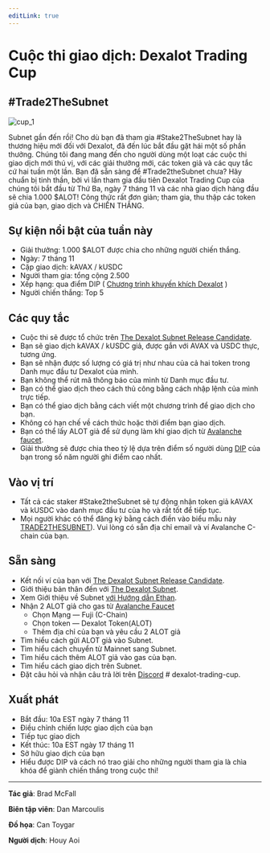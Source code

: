 ```yaml
---
editLink: true
---
```


# Cuộc thi giao dịch: Dexalot Trading Cup
## #Trade2TheSubnet

![cup_1](/images/cup/cup_1vi.png)

Subnet gần đến rồi! Cho dù bạn đã tham gia #Stake2TheSubnet hay là thương hiệu mới đối với Dexalot, đã đến lúc bắt đầu gặt hái một số phần thưởng. Chúng tôi đang mang đến cho người dùng một loạt các cuộc thi giao dịch mới thú vị, với các giải thưởng mới, các token giả và các quy tắc cứ hai tuần một lần. Bạn đã sẵn sàng để #Trade2theSubnet chưa? Hãy chuẩn bị tinh thần, bởi vì lần tham gia đầu tiên Dexalot Trading Cup của chúng tôi bắt đầu từ Thứ Ba, ngày 7 tháng 11 và các nhà giao dịch hàng đầu sẽ chia 1.000 $ALOT! Công thức rất đơn giản; tham gia, thu thập các token giả của bạn, giao dịch và CHIẾN THẮNG.

## Sự kiện nổi bật của tuần này

* Giải thưởng: 1.000 $ALOT được chia cho những người chiến thắng.
* Ngày: 7 tháng 11
* Cặp giao dịch: kAVAX / kUSDC
* Người tham gia: tổng cộng 2.500
* Xếp hạng: qua điểm DIP ( [Chương trình khuyến khích Dexalot](https://medium.com/dexalot/ch%C6%B0%C6%A1ng-tr%C3%ACnh-khuy%E1%BA%BFn-kh%C3%ADch-dexalot-1458e76540b5) )
* Người chiến thắng: Top 5

## Các quy tắc

* Cuộc thi sẽ được tổ chức trên [The Dexalot Subnet Release Candidate](https://app.dexalot-test.com/trade).
* Bạn sẽ giao dịch kAVAX / kUSDC giả, được gắn với AVAX và USDC thực, tương ứng.
* Bạn sẽ nhận được số lượng có giá trị như nhau của cả hai token trong Danh mục đầu tư Dexalot của mình.
* Bạn không thể rút mã thông báo của mình từ Danh mục đầu tư.
* Bạn có thể giao dịch theo cách thủ công bằng cách nhập lệnh của mình trực tiếp.
* Bạn có thể giao dịch bằng cách viết một chương trình để giao dịch cho bạn.
* Không có hạn chế về cách thức hoặc thời điểm bạn giao dịch.
* Bạn có thể lấy ALOT giả để sử dụng làm khí giao dịch từ [Avalanche faucet](https://faucet.avax.network/).
* Giải thưởng sẽ được chia theo tỷ lệ dựa trên điểm số người dùng [DIP](https://medium.com/dexalot/ch%C6%B0%C6%A1ng-tr%C3%ACnh-khuy%E1%BA%BFn-kh%C3%ADch-dexalot-1458e76540b5) của bạn trong số năm người ghi điểm cao nhất.

## Vào vị trí

* Tất cả các staker #Stake2theSubnet sẽ tự động nhận token giả kAVAX và kUSDC vào danh mục đầu tư của họ và rất tốt để tiếp tục.
* Mọi người khác có thể đăng ký bằng cách điền vào biểu mẫu này [TRADE2THESUBNET](https://dexalot.typeform.com/TRADE2THESUBNET?typeform-source=medium.com)). Vui lòng có sẵn địa chỉ email và ví Avalanche C-chain của bạn.

## Sẵn sàng

* Kết nối ví của bạn với [The Dexalot Subnet Release Candidate](https://app.dexalot-test.com/trade).
* Giới thiệu bản thân đến với [The Dexalot Subnet](https://medium.com/dexalot/m%E1%BA%A1ng-con-dexalot-6220b961e4ff).
* Xem Giới thiệu về Subnet [với Hướng dẫn Ethan](https://youtu.be/vRvaswPuMNg).
* Nhận 2 ALOT giả cho gas từ [Avalanche Faucet](https://faucet.avax.network/)
    - Chọn Mạng — Fuji (C-Chain)
    - Chọn token — Dexalot Token(ALOT)
    - Thêm địa chỉ của bạn và yêu cầu 2 ALOT giả
* Tìm hiểu cách gửi ALOT giả vào Subnet.
* Tìm hiểu cách chuyển từ Mainnet sang Subnet.
* Tìm hiểu cách thêm ALOT giả vào gas của bạn.
* Tìm hiểu cách giao dịch trên Subnet.
* Đặt câu hỏi và nhận câu trả lời trên [Discord](https://discord.com/invite/dexalot) # dexalot-trading-cup.

## Xuất phát

* Bắt đầu: 10a EST ngày 7 tháng 11
* Điều chỉnh chiến lược giao dịch của bạn
* Tiếp tục giao dịch
* Kết thúc: 10a EST ngày 17 tháng 11
* Sở hữu giao dịch của bạn
* Hiểu được DIP và cách nó trao giải cho những người tham gia là chìa khóa để giành chiến thắng trong cuộc thi!

---

**Tác giả**: Brad McFall

**Biên tập viên**: Dan Marcoulis

**Đồ họa**: Can Toygar

**Người dịch**: Houy Aoi
